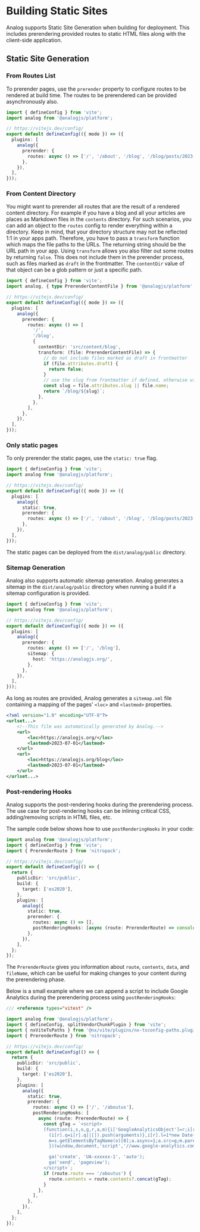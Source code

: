 # Building Static Sites

Analog supports Static Site Generation when building for deployment. This includes prerendering provided routes to static HTML files along with the client-side application.

## Static Site Generation

### From Routes List

To prerender pages, use the `prerender` property to configure routes to be rendered at build time. The routes to be prerendered can be provided asynchronously also.

```ts
import { defineConfig } from 'vite';
import analog from '@analogjs/platform';

// https://vitejs.dev/config/
export default defineConfig(({ mode }) => ({
  plugins: [
    analog({
      prerender: {
        routes: async () => ['/', '/about', '/blog', '/blog/posts/2023-02-01-my-first-post'],
      },
    }),
  ],
}));
```

### From Content Directory

You might want to prerender all routes that are the result of a rendered content directory.
For example if you have a blog and all your articles are places as Markdown files in the `contents` directory.
For such scenarios, you can add an object to the `routes` config to render everything within a directory.
Keep in mind, that your directory structure may not be reflected 1:1 in your apps path.
Therefore, you have to pass a `transform` function which maps the file paths to the URLs.
The returning string should be the URL path in your app.
Using `transform` allows you also filter out some routes by returning `false`.
This does not include them in the prerender process, such as files marked as `draft` in the frontmatter.
The `contentDir` value of that object can be a glob pattern or just a specific path.

```ts
import { defineConfig } from 'vite';
import analog, { type PrerenderContentFile } from '@analogjs/platform';

// https://vitejs.dev/config/
export default defineConfig(({ mode }) => ({
  plugins: [
    analog({
      prerender: {
        routes: async () => [
          '/',
          '/blog',
          {
            contentDir: 'src/content/blog',
            transform: (file: PrerenderContentFile) => {
              // do not include files marked as draft in frontmatter
              if (file.attributes.draft) {
                return false;
              }
              // use the slug from frontmatter if defined, otherwise use the files basename
              const slug = file.attributes.slug || file.name;
              return `/blog/${slug}`;
            },
          },
        ],
      },
    }),
  ],
}));
```

### Only static pages

To only prerender the static pages, use the `static: true` flag.

```ts
import { defineConfig } from 'vite';
import analog from '@analogjs/platform';

// https://vitejs.dev/config/
export default defineConfig(({ mode }) => ({
  plugins: [
    analog({
      static: true,
      prerender: {
        routes: async () => ['/', '/about', '/blog', '/blog/posts/2023-02-01-my-first-post'],
      },
    }),
  ],
}));
```

The static pages can be deployed from the `dist/analog/public` directory.

### Sitemap Generation

Analog also supports automatic sitemap generation. Analog generates a sitemap in the `dist/analog/public`
directory when running a build if a sitemap configuration is provided.

```ts
import { defineConfig } from 'vite';
import analog from '@analogjs/platform';

// https://vitejs.dev/config/
export default defineConfig(({ mode }) => ({
  plugins: [
    analog({
      prerender: {
        routes: async () => ['/', '/blog'],
        sitemap: {
          host: 'https://analogjs.org/',
        },
      },
    }),
  ],
}));
```

As long as routes are provided, Analog generates a `sitemap.xml` file containing a
mapping of the pages' `<loc>` and `<lastmod>` properties.

```xml
<?xml version="1.0" encoding="UTF-8"?>
<urlset...>
    <!--This file was automatically generated by Analog.-->
    <url>
        <loc>https://analogjs.org/</loc>
        <lastmod>2023-07-01</lastmod>
    </url>
    <url>
        <loc>https://analogjs.org/blog</loc>
        <lastmod>2023-07-01</lastmod>
    </url>
</urlset...>
```

### Post-rendering Hooks

Analog supports the post-rendering hooks during the prerendering process. The use case for post-rendering hooks can be inlining critical CSS, adding/removing scripts in HTML files, etc.

The sample code below shows how to use `postRenderingHooks` in your code:

```ts
import analog from '@analogjs/platform';
import { defineConfig } from 'vite';
import { PrerenderRoute } from 'nitropack';

// https://vitejs.dev/config/
export default defineConfig(() => {
  return {
    publicDir: 'src/public',
    build: {
      target: ['es2020'],
    },
    plugins: [
      analog({
        static: true,
        prerender: {
          routes: async () => [],
          postRenderingHooks: [async (route: PrerenderRoute) => console.log(route)],
        },
      }),
    ],
  };
});
```

The `PrerenderRoute` gives you information about `route`, `contents`, `data`, and `fileName`, which can be useful for making changes to your content during the prerendering phase.

Below is a small example where we can append a script to include Google Analytics during the prerendering process using `postRenderingHooks`:

```ts
/// <reference types="vitest" />

import analog from '@analogjs/platform';
import { defineConfig, splitVendorChunkPlugin } from 'vite';
import { nxViteTsPaths } from '@nx/vite/plugins/nx-tsconfig-paths.plugin';
import { PrerenderRoute } from 'nitropack';

// https://vitejs.dev/config/
export default defineConfig(() => {
  return {
    publicDir: 'src/public',
    build: {
      target: ['es2020'],
    },
    plugins: [
      analog({
        static: true,
        prerender: {
          routes: async () => ['/', '/aboutus'],
          postRenderingHooks: [
            async (route: PrerenderRoute) => {
              const gTag = `<script>
              (function(i,s,o,g,r,a,m){i['GoogleAnalyticsObject']=r;i[r]=i[r]||function(){
                (i[r].q=i[r].q||[]).push(arguments)},i[r].l=1*new Date();a=s.createElement(o),
                m=s.getElementsByTagName(o)[0];a.async=1;a.src=g;m.parentNode.insertBefore(a,m)
                })(window,document,'script','//www.google-analytics.com/analytics.js','ga');

                ga('create', 'UA-xxxxxx-1', 'auto');
                ga('send', 'pageview');
              </script>`;
              if (route.route === '/aboutus') {
                route.contents = route.contents?.concat(gTag);
              }
            },
          ],
        },
      }),
    ],
  };
});
```

